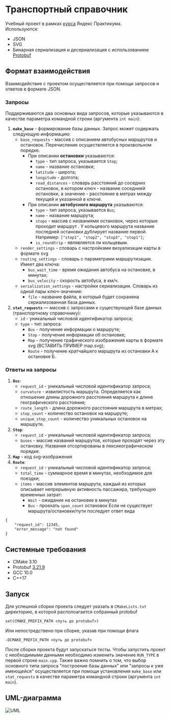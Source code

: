# Транспортный справочник
Учебный проект в рамках [курса](https://practicum.yandex.ru/cpp/?from=catalog) Яндекс Практикума.  
Используются:
* JSON
* SVG
* Бинарная сериализация и десериализация с использованием [Protobuf](https://github.com/protocolbuffers/protobuf)

## Формат взаимодействия
Взаимодействие с проектом осуществляется при помощи запросов и ответов в формате JSON.

### Запросы
Поддерживаются два основных вида запросов, которые указываются в качестве параметра командной 
строки (аргумента `int main`):  
1. **`make_base`** - формирование базы данных. Запрос может содержать следующую информацию:
    * `base_requests` - массив с описанием автобусных маршрутов и остановок. Перечисление осуществляется в произвольном порядке.
        - При описании **остановки** указываются: 
            + `type` - тип запроса, указывается `Stop`;
            + `name` - название остановки;
            + `latitude` - широта;
            + `longitude` - долгота;
            + `road_distances` - словарь расстояний до соседних остановок, в котором ключ - название соседнией остановки, 
            а значение - расстояние в метрах между текущей и указанной в ключе.
        - При описании **автобусного маршрута** указываются:
            + `type` - тип запроса, указывается `Bus`;
            + `name` - название маршрута;
            + `stops` - массив с названиями остановок, через которые проходит маршрут . 
            У кольцевого маршрута название последней остановки дублирует название первой. Например: `["stop1", "stop2", "stop3", "stop1"]`;
            + `is_roundtrip` - являвляется ли кольцевым.
    * `render_settings` - словарь с настройками визуализации карты в формате svg
    * `routing_settings` - словарь с параметрами маршрутизации. Имеет два ключа:
        - `bus_wait_time` - время ожидания автобуса на остановке, в минутах;
        - `bus_velocity` - скорость автобуса, в км/ч.
    * `serialization_settings` - настройки сериализации. Словарь из одной пары ключ-значение:
        - `file` - название файла, в который будет сохранена сериализованная база данных.
2. **`stat_requests`** — массив с запросами к существующей базе данных (транспортному справочнику):
    * `id` - уникальный числовой идентификатор запроса;
    * `type` - тип запроса:
        - `Bus` - получение информации о маршруте;
        - `Stop` - получение информации об остановке;
        - `Map` - получение графического изображения карты в формате svg (ВСТАВИТЬ ПРИМЕР map.svg);
        - `Route` - получение кратчайшего маршрута из остановки А к остановке Б.
### Ответы на запросы
1. **`Bus`**:
    * `request_id` - уникальный числовой идентификатор запроса;
    * `curvature` -  извилистость маршрута. Определяется как отношение длины дорожного расстояния маршрута к длине географического 
    расстояния;
    * `route_length` - длина дорожного расстояния маршрута в метрах;
    * `stop_count` - количество остановок на маршруте;
    * `unique_stop_count` - количество уникальных остановок на маршруте.
2. **`Stop`**:
    * `request_id` - уникальный числовой идентификатор запроса;
    * `buses` - массив названий маршрутов, которые проходят через эту остановку. Названия отсортированы в лексикографическом порядке.
3. **`Map`** - код svg-изображения
4. **`Route`**:
    * `request_id` - уникальный числовой идентификатор запроса;
    * `total_time` - суммарное время в минутах, необходимое для поездки;
    * `items` - массив элементов маршрута, каждый из которых описывает непрерывную активность пассажира, требующую временных затрат:
        - `Wait` - ожидание на остановке в минутах
        - `Bus` -  проехать `span_count` остановок
Если не существует маршрута/остановки/пути последует ответ вида
```
{
    "request_id": 12345,
    "error_message": "not found"
}
```

## Системные требования
* CMake 3.10
* Protobuf [3.21.9](https://github.com/protocolbuffers/protobuf/releases/tag/v21.9)
* GCC 10.0
* C++17

## Запуск
Для успешной сборки проекта следует указать в `СMakeLists.txt` директорию, в которой располоагается собранный protobuf
```
set(CMAKE_PREFIX_PATH <путь до protobuf>)
```
Или непостредствено при сборке, указав при помощи флага
```
-DCMAKE_PREFIX_PATH <путь до protobuf>
```
После сборки проекта будут запускаться тесты. Чтобы запустить проект с необходимыми данными необходимо изменить значение `RUN_TYPE` 
в первой строке `main.cpp`. 
Также важно помнить о том, что выбор основного типа запроса "построение базы данных" или "запросы к уже имеющейся" осуществляется
при помощи установления `make_base` или `stat_requests` в качестве параметра командной строки (аргумента `int main`).

## UML-диаграмма
![UML](ссылка "UML-diagram TransportCatalogue")

